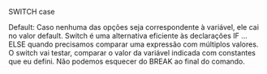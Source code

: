 SWITCH case

Default: Caso nenhuma das opções seja correspondente à variável, ele cai no valor default. 
Switch é uma alternativa eficiente às declarações IF ... ELSE quando precisamos comparar uma expressão com múltiplos valores. 
O switch vai testar, comparar o valor da variável indicada com constantes que eu defini. 
Não podemos esquecer do BREAK ao final do comando. 
